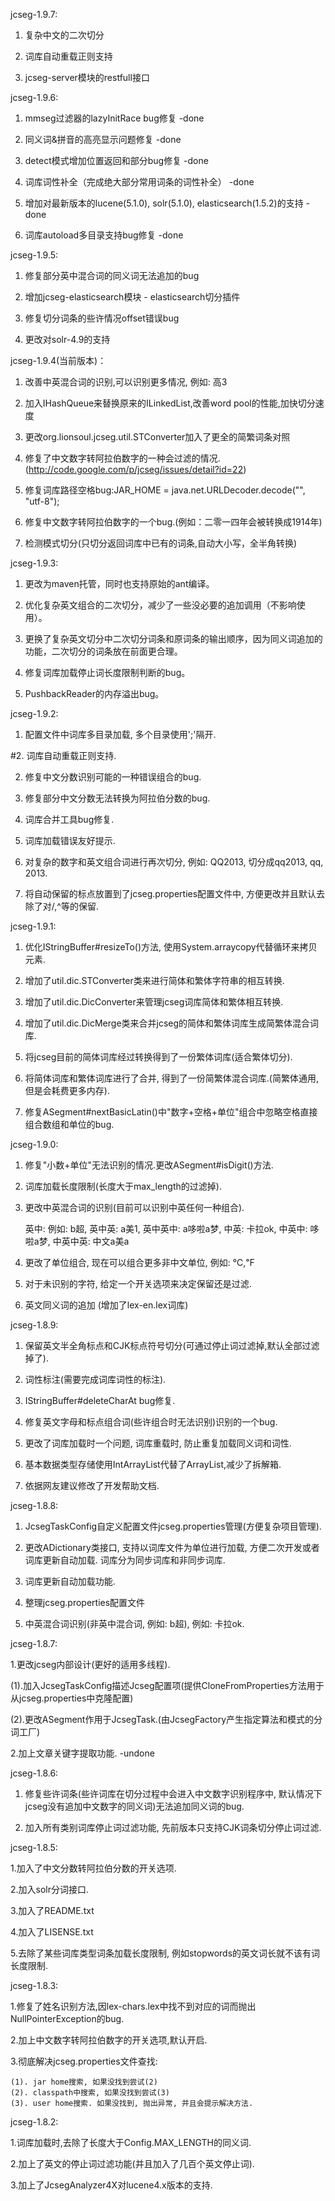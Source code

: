 jcseg-1.9.7:

1. 复杂中文的二次切分

2. 词库自动重载正则支持

3. jcseg-server模块的restfull接口


jcseg-1.9.6:

1. mmseg过滤器的lazyInitRace bug修复											-done

2. 同义词&拼音的高亮显示问题修复													-done

3. detect模式增加位置返回和部分bug修复											-done

4. 词库词性补全（完成绝大部分常用词条的词性补全）									-done

5. 增加对最新版本的lucene(5.1.0), solr(5.1.0), elasticsearch(1.5.2)的支持		-done

6. 词库autoload多目录支持bug修复												-done


jcseg-1.9.5:

1. 修复部分英中混合词的同义词无法追加的bug

2. 增加jcseg-elasticsearch模块 - elasticsearch切分插件

3. 修复切分词条的些许情况offset错误bug

4. 更改对solr-4.9的支持



jcseg-1.9.4(当前版本)：

1. 改善中英混合词的识别,可以识别更多情况, 例如: 高3

2. 加入IHashQueue来替换原来的ILinkedList,改善word pool的性能,加快切分速度

3. 更改org.lionsoul.jcseg.util.STConverter加入了更全的简繁词条对照

4. 修复了中文数字转阿拉伯数字的一种会过滤的情况.(http://code.google.com/p/jcseg/issues/detail?id=22)

5. 修复词库路径空格bug:JAR_HOME = java.net.URLDecoder.decode("", "utf-8");

6. 修复中文数字转阿拉伯数字的一个bug.(例如：二零一四年会被转换成1914年)	

7. 检测模式切分(只切分返回词库中已有的词条,自动大小写，全半角转换)


jcseg-1.9.3:

1. 更改为maven托管，同时也支持原始的ant编译。

2. 优化复杂英文组合的二次切分，减少了一些没必要的追加调用（不影响使用）。

3. 更换了复杂英文切分中二次切分词条和原词条的输出顺序，因为同义词追加的功能，二次切分的词条放在前面更合理。

4. 修复词库加载停止词长度限制判断的bug。

5. PushbackReader的内存溢出bug。


jcseg-1.9.2:

1. 配置文件中词库多目录加载, 多个目录使用';'隔开.

#2. 词库自动重载正则支持.

2. 修复中文分数识别可能的一种错误组合的bug.	

3. 修复部分中文分数无法转换为阿拉伯分数的bug.

4. 词库合并工具bug修复.	

5. 词库加载错误友好提示.

6. 对复杂的数字和英文组合词进行再次切分, 例如: QQ2013, 切分成qq2013, qq, 2013.

7. 将自动保留的标点放置到了jcseg.properties配置文件中, 方便更改并且默认去除了对/,^等的保留.



jcseg-1.9.1:

1. 优化IStringBuffer#resizeTo()方法, 使用System.arraycopy代替循环来拷贝元素.

2. 增加了util.dic.STConverter类来进行简体和繁体字符串的相互转换.

3. 增加了util.dic.DicConverter来管理jcseg词库简体和繁体相互转换.

4. 增加了util.dic.DicMerge类来合并jcseg的简体和繁体词库生成简繁体混合词库.

5. 将jcseg目前的简体词库经过转换得到了一份繁体词库(适合繁体切分).

6. 将简体词库和繁体词库进行了合并, 得到了一份简繁体混合词库.(简繁体通用, 但是会耗费更多内存).

7. 修复ASegment#nextBasicLatin()中"数字+空格+单位"组合中忽略空格直接组合数组和单位的bug.



jcseg-1.9.0:

1. 修复"小数+单位"无法识别的情况.更改ASegment#isDigit()方法.

2. 词库加载长度限制(长度大于max_length的过滤掉).

3. 更改中英混合词的识别(目前可以识别中英任何一种组合).

	英中: 例如: b超,
	英中英: a美1,
	英中英中: a哆啦a梦,
	中英: 卡拉ok, 
	中英中: 哆啦a梦, 
	中英中英: 中文a美a
	
3. 更改了单位组合, 现在可以组合更多非中文单位, 例如: ℃,℉	

4. 对于未识别的字符, 给定一个开关选项来决定保留还是过滤.

5. 英文同义词的追加	(增加了lex-en.lex词库)



jcseg-1.8.9:

1. 保留英文半全角标点和CJK标点符号切分(可通过停止词过滤掉,默认全部过滤掉了).

2. 词性标注(需要完成词库词性的标注).

3. IStringBuffer#deleteCharAt bug修复.

4. 修复英文字母和标点组合词(些许组合时无法识别)识别的一个bug.

5. 更改了词库加载时一个问题, 词库重载时, 防止重复加载同义词和词性.

6. 基本数据类型存储使用IntArrayList代替了ArrayList,减少了拆解箱.

7. 依据网友建议修改了开发帮助文档.



jcseg-1.8.8:

1. JcsegTaskConfig自定义配置文件jcseg.properties管理(方便复杂项目管理).

2. 更改ADictionary类接口, 支持以词库文件为单位进行加载, 方便二次开发或者词库更新自动加载.
	词库分为同步词库和非同步词库.
	
3. 词库更新自动加载功能.

4. 整理jcseg.properties配置文件

5. 中英混合词识别(非英中混合词, 例如: b超), 例如: 卡拉ok.



jcseg-1.8.7:

1.更改jcseg内部设计(更好的适用多线程).

(1).加入JcsegTaskConfig描述Jcseg配置项(提供CloneFromProperties方法用于从jcseg.properties中克隆配置)

(2).更改ASegment作用于JcsegTask.(由JcsegFactory产生指定算法和模式的分词工厂)

2.加上文章关键字提取功能.	-undone



jcseg-1.8.6:

1. 修复些许词条(些许词库在切分过程中会进入中文数字识别程序中, 默认情况下jcseg没有追加中文数字的同义词)无法追加同义词的bug.

2. 加入所有类别词库停止词过滤功能, 先前版本只支持CJK词条切分停止词过滤.


jcseg-1.8.5:

1.加入了中文分数转阿拉伯分数的开关选项.

2.加入solr分词接口.

3.加入了README.txt

4.加入了LISENSE.txt

5.去除了某些词库类型词条加载长度限制, 例如stopwords的英文词长就不该有词长度限制.



jcseg-1.8.3:

1.修复了姓名识别方法,因lex-chars.lex中找不到对应的词而抛出NullPointerException的bug.

2.加上中文数字转阿拉伯数字的开关选项,默认开启.

3.彻底解决jcseg.properties文件查找:

	(1). jar home搜索, 如果没找到尝试(2)
	(2). classpath中搜索, 如果没找到尝试(3)
	(3). user home搜索. 如果没找到, 抛出异常, 并且会提示解决方法.



jcseg-1.8.2:

1.词库加载时,去除了长度大于Config.MAX_LENGTH的同义词.

2.加上了英文的停止词过滤功能(并且加入了几百个英文停止词).

3.加上了JcsegAnalyzer4X对lucene4.x版本的支持.


